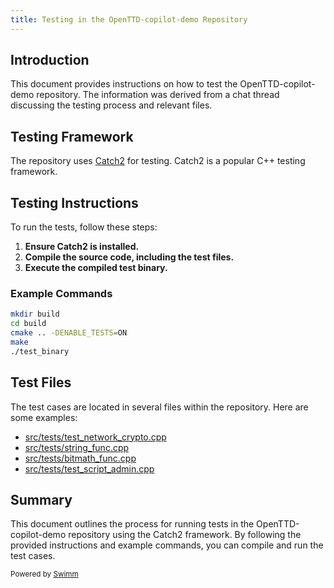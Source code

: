 ```yaml
---
title: Testing in the OpenTTD-copilot-demo Repository
---
```

## Introduction

This document provides instructions on how to test the OpenTTD-copilot-demo repository. The information was derived from a chat thread discussing the testing process and relevant files.

## Testing Framework

The repository uses [Catch2](https://github.com/catchorg/Catch2) for testing. Catch2 is a popular C++ testing framework.

## Testing Instructions

To run the tests, follow these steps:

1. **Ensure Catch2 is installed.**
2. **Compile the source code, including the test files.**
3. **Execute the compiled test binary.**

### Example Commands

```sh
mkdir build
cd build
cmake .. -DENABLE_TESTS=ON
make
./test_binary
```

## Test Files

The test cases are located in several files within the repository. Here are some examples:

- [src/tests/test_network_crypto.cpp](https://github.com/swimmio/OpenTTD-copilot-demo/blob/main/src/tests/test_network_crypto.cpp)
- [src/tests/string_func.cpp](https://github.com/swimmio/OpenTTD-copilot-demo/blob/main/src/tests/string_func.cpp)
- [src/tests/bitmath_func.cpp](https://github.com/swimmio/OpenTTD-copilot-demo/blob/main/src/tests/bitmath_func.cpp)
- [src/tests/test_script_admin.cpp](https://github.com/swimmio/OpenTTD-copilot-demo/blob/main/src/tests/test_script_admin.cpp)

## Summary

This document outlines the process for running tests in the OpenTTD-copilot-demo repository using the Catch2 framework. By following the provided instructions and example commands, you can compile and run the test cases.

<SwmMeta version="3.0.0"><sup>Powered by [Swimm](http://localhost:5000/)</sup></SwmMeta>
